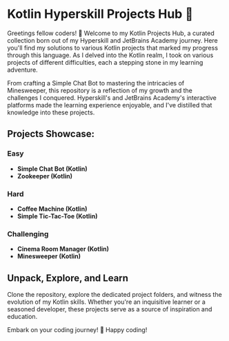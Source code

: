 # Kotlin Hyperskill Projects Hub 🚀

Greetings fellow coders! 👋 Welcome to my Kotlin Projects Hub, a curated collection born out of my Hyperskill and JetBrains Academy journey. Here you'll find my solutions to various Kotlin projects that marked my progress through this language. As I delved into the Kotlin realm, I took on various projects of different difficulties, each a stepping stone in my learning adventure.

From crafting a Simple Chat Bot to mastering the intricacies of Minesweeper, this repository is a reflection of my growth and the challenges I conquered. Hyperskill's and JetBrains Academy's interactive platforms made the learning experience enjoyable, and I've distilled that knowledge into these projects.

## Projects Showcase:

### Easy

-  **Simple Chat Bot (Kotlin)**
-  **Zookeeper (Kotlin)**

### Hard

-  **Coffee Machine (Kotlin)**
-  **Simple Tic-Tac-Toe (Kotlin)**

### Challenging

-  **Cinema Room Manager (Kotlin)**
-  **Minesweeper (Kotlin)**

## Unpack, Explore, and Learn

Clone the repository, explore the dedicated project folders, and witness the evolution of my Kotlin skills. Whether you're an inquisitive learner or a seasoned developer, these projects serve as a source of inspiration and education.

Embark on your coding journey! 🚀 Happy coding!

